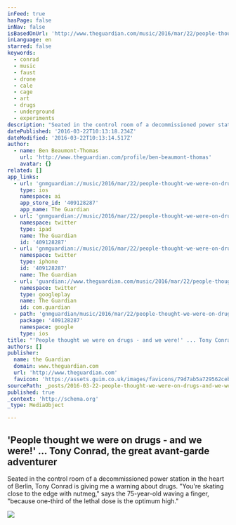 ```yaml
---
inFeed: true
hasPage: false
inNav: false
isBasedOnUrl: 'http://www.theguardian.com/music/2016/mar/22/people-thought-we-were-on-drugs-and-we-were-tony-conrad-the-great-avant-garde-adventurer'
inLanguage: en
starred: false
keywords:
  - conrad
  - music
  - faust
  - drone
  - cale
  - cage
  - art
  - drugs
  - underground
  - experiments
description: "Seated in the control room of a decommissioned power station in the heart of Berlin, Tony Conrad is giving me a warning about drugs. \"You're skating close to the edge with nutmeg,\" says the 75-year-old waving a finger, \"because one-third of the lethal dose is the optimum high.\""
datePublished: '2016-03-22T10:13:18.234Z'
dateModified: '2016-03-22T10:13:14.517Z'
author:
  - name: Ben Beaumont-Thomas
    url: 'http://www.theguardian.com/profile/ben-beaumont-thomas'
    avatar: {}
related: []
app_links:
  - url: 'gnmguardian://music/2016/mar/22/people-thought-we-were-on-drugs-and-we-were-tony-conrad-the-great-avant-garde-adventurer?contenttype=Article&source=applinks'
    type: ios
    namespace: ai
    app_store_id: '409128287'
    app_name: The Guardian
  - url: 'gnmguardian://music/2016/mar/22/people-thought-we-were-on-drugs-and-we-were-tony-conrad-the-great-avant-garde-adventurer?contenttype=Article&source=twitter'
    namespace: twitter
    type: ipad
    name: The Guardian
    id: '409128287'
  - url: 'gnmguardian://music/2016/mar/22/people-thought-we-were-on-drugs-and-we-were-tony-conrad-the-great-avant-garde-adventurer?contenttype=Article&source=twitter'
    namespace: twitter
    type: iphone
    id: '409128287'
    name: The Guardian
  - url: 'guardian://www.theguardian.com/music/2016/mar/22/people-thought-we-were-on-drugs-and-we-were-tony-conrad-the-great-avant-garde-adventurer'
    namespace: twitter
    type: googleplay
    name: The Guardian
    id: com.guardian
  - path: 'gnmguardian/music/2016/mar/22/people-thought-we-were-on-drugs-and-we-were-tony-conrad-the-great-avant-garde-adventurer?contenttype=Article&source=google'
    package: '409128287'
    namespace: google
    type: ios
title: "'People thought we were on drugs - and we were!' ... Tony Conrad, the great avant-garde adventurer"
authors: []
publisher:
  name: the Guardian
  domain: www.theguardian.com
  url: 'http://www.theguardian.com'
  favicon: 'https://assets.guim.co.uk/images/favicons/79d7ab5a729562cebca9c6a13c324f0e/32x32.ico'
sourcePath: _posts/2016-03-22-people-thought-we-were-on-drugs-and-we-were--tony-co.md
published: true
_context: 'http://schema.org'
_type: MediaObject

---
```

<article style=""><h1>'People thought we were on drugs - and we were!' ... Tony Conrad, the great avant-garde adventurer</h1><p>Seated in the control room of a decommissioned power station in the heart of Berlin, Tony Conrad is giving me a warning about drugs. "You're skating close to the edge with nutmeg," says the 75-year-old waving a finger, "because one-third of the lethal dose is the optimum high."</p><img src="https://s3-us-west-2.amazonaws.com/the-grid-img/p/c3418a0234f301e9240131997ef1011d89ce2471.jpg" /></article>